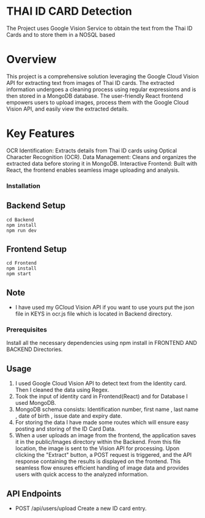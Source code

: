 # THAI ID CARD Detection
The Project uses Google Vision Service to obtain the text from the Thai ID Cards and to store them in a NOSQL based 

# Overview

This project is a comprehensive solution leveraging the Google Cloud Vision API for extracting text from images of Thai ID cards. The extracted information undergoes a cleaning process using regular expressions and is then stored in a MongoDB database. The user-friendly React frontend empowers users to upload images, process them with the Google Cloud Vision API, and easily view the extracted details.

# Key Features
OCR Identification: Extracts details from Thai ID cards using Optical Character Recognition (OCR).
Data Management: Cleans and organizes the extracted data before storing it in MongoDB.
Interactive Frontend: Built with React, the frontend enables seamless image uploading and analysis.

### Installation

## Backend Setup
    cd Backend
    npm install
    npm run dev
    
## Frontend Setup
    cd Frontend
    npm install
    npm start

## Note
 - I have used my GCloud Vision API if you want to use yours put the json file in KEYS in ocr.js file which is located in Backend directory.

### Prerequisites
Install all the necessary dependencies using npm install in FRONTEND AND BACKEND Directories. 

## Usage
1. I used Google Cloud Vision API to detect text from the Identity card. Then I cleaned the data using Regex.
2. Took the input of identity card in Frontend(React) and for Database I used MongoDB.
3. MongoDB schema consists: Identification number, first name , last name , date of birth , issue date and expiry date.
4. For storing the data I have made some routes which will ensure easy posting and storing of the ID Card Data. 
5. When a user uploads an image from the frontend, the application saves it in the public/Images directory within the Backend. From this file location, the image is sent to the Vision API for processing. Upon clicking the "Extract" button, a POST request is triggered, and the API response containing the results is displayed on the frontend. This seamless flow ensures efficient handling of image data and provides users with quick access to the analyzed information.

## API Endpoints
- POST /api/users/upload Create a new ID card entry.


